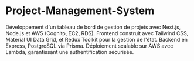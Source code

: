 # Project-Management-System
Développement d'un tableau de bord de gestion de projets avec Next.js, Node.js et AWS (Cognito, EC2, RDS). Frontend construit avec Tailwind CSS, Material UI Data Grid, et Redux Toolkit pour la gestion de l'état. Backend en Express, PostgreSQL via Prisma. Déploiement scalable sur AWS avec Lambda, garantissant une authentification sécurisée.
